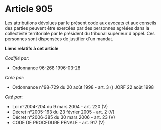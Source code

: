 # Article 905

Les attributions dévolues par le présent code aux avocats et aux conseils des parties peuvent être exercées par des personnes
agréées dans la collectivité territoriale par le président du tribunal supérieur d'appel. Ces personnes sont dispensées de
justifier d'un mandat.

**Liens relatifs à cet article**

_Codifié par_:

  - Ordonnance 96-268 1996-03-28

_Créé par_:

  - Ordonnance n°98-729 du 20 août 1998 - art. 3 () JORF 22 août 1998

_Cité par_:

  - Loi n°2004-204 du 9 mars 2004 - art. 220 (V)
  - Décret n°2005-163 du 23 février 2005 - art. 2 (V)
  - Décret n°2006-385 du 30 mars 2006 - art. 23 (V)
  - CODE DE PROCEDURE PENALE - art. 917 (V)
